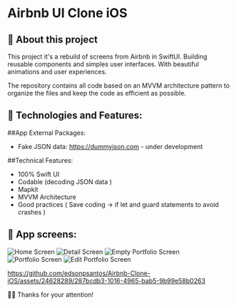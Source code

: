 # Airbnb UI Clone iOS

## 📱 About this project
This project it's a rebuild of screens from Airbnb in SwiftUI. Building reusable components and simples user interfaces. With beautiful animations and user experiences.

The repository contains all code based on an MVVM architecture pattern to organize the files and keep the code as efficient as possible.

##  🤔 Technologies and Features:

##App External Packages:

* Fake JSON data: https://dummyjson.com - under development

##Technical Features:
* 100% Swift UI
* Codable (decoding JSON data )
* Mapkit
* MVVM Architecture
* Good practices ( Save coding -> if let and guard statements to avoid crashes )

##  📱 App screens:
![Home Screen](https://github.com/edsonpsantos/images/blob/main/AirbnbClone/HomeScreen.png)
![Detail Screen](https://github.com/edsonpsantos/images/blob/main/AirbnbClone/DetailScreen1.png)
![Empty Portfolio Screen](https://github.com/edsonpsantos/images/blob/main/AirbnbClone/DetailScreen2.png)
![Portfolio Screen](https://github.com/edsonpsantos/images/blob/main/AirbnbClone/WishlistScreen.png)
![Edit Portfolio Screen](https://github.com/edsonpsantos/images/blob/main/AirbnbClone/ProfileScreen.png)

https://github.com/edsonpsantos/Airbnb-Clone-iOS/assets/24628289/287bcdb3-1016-4965-bab5-9b99e58b0263



🙏🏽 Thanks for your attention! 
